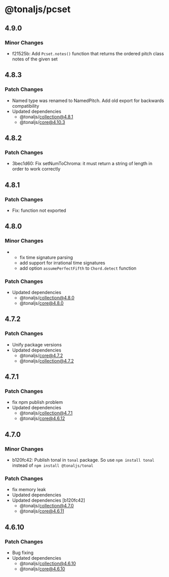 # @tonaljs/pcset

## 4.9.0

### Minor Changes

- f21525b: Add `Pcset.notes()` function that returns the ordered pitch class notes of the given set

## 4.8.3

### Patch Changes

- Named type was renamed to NamedPitch. Add old export for backwards compatibility
- Updated dependencies
  - @tonaljs/collection@4.8.1
  - @tonaljs/core@4.10.3

## 4.8.2

### Patch Changes

- 3bec1d60: Fix setNumToChroma: it must return a string of length in order to work correctly

## 4.8.1

### Patch Changes

- Fix: function not exported

## 4.8.0

### Minor Changes

- - fix time signature parsing
  - add support for irrational time signatures
  - add option `assumePerfectFifth` to `Chord.detect` function

### Patch Changes

- Updated dependencies
  - @tonaljs/collection@4.8.0
  - @tonaljs/core@4.8.0

## 4.7.2

### Patch Changes

- Unify package versions
- Updated dependencies
  - @tonaljs/core@4.7.2
  - @tonaljs/collection@4.7.2

## 4.7.1

### Patch Changes

- fix npm publish problem
- Updated dependencies
  - @tonaljs/collection@4.7.1
  - @tonaljs/core@4.6.12

## 4.7.0

### Minor Changes

- b120fc42: Publish tonal in `tonal` package. So use `npm install tonal` instead of `npm install @tonaljs/tonal`

### Patch Changes

- fix memory leak
- Updated dependencies
- Updated dependencies [b120fc42]
  - @tonaljs/collection@4.7.0
  - @tonaljs/core@4.6.11

## 4.6.10

### Patch Changes

- Bug fixing
- Updated dependencies
  - @tonaljs/collection@4.6.10
  - @tonaljs/core@4.6.10
